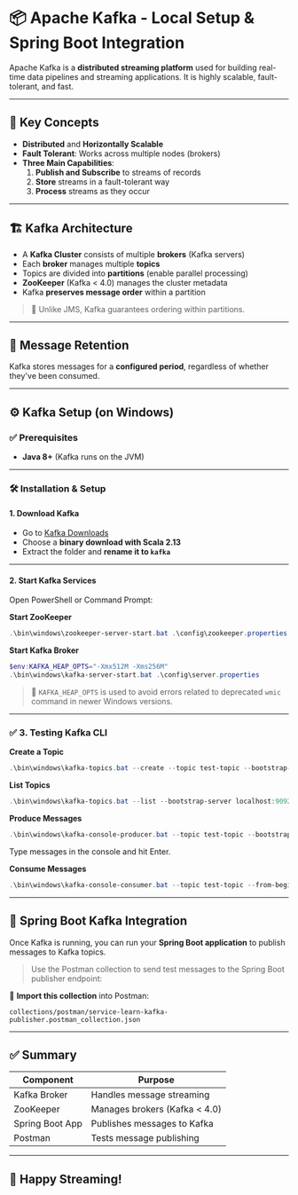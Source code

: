 # 📦 Apache Kafka - Local Setup & Spring Boot Integration

Apache Kafka is a **distributed streaming platform** used for building real-time data pipelines and streaming applications. It is highly scalable, fault-tolerant, and fast.

---

## 📌 Key Concepts

- **Distributed** and **Horizontally Scalable**
- **Fault Tolerant**: Works across multiple nodes (brokers)
- **Three Main Capabilities**:
    1. **Publish and Subscribe** to streams of records
    2. **Store** streams in a fault-tolerant way
    3. **Process** streams as they occur

---

## 🏗️ Kafka Architecture

- A **Kafka Cluster** consists of multiple **brokers** (Kafka servers)
- Each **broker** manages multiple **topics**
- Topics are divided into **partitions** (enable parallel processing)
- **ZooKeeper** (Kafka < 4.0) manages the cluster metadata
- Kafka **preserves message order** within a partition

> 🧠 Unlike JMS, Kafka guarantees ordering within partitions.

---

## 📂 Message Retention

Kafka stores messages for a **configured period**, regardless of whether they've been consumed.

---

## ⚙️ Kafka Setup (on Windows)

### ✅ Prerequisites

- **Java 8+** (Kafka runs on the JVM)

---

### 🛠️ Installation & Setup

#### 1. Download Kafka

- Go to [Kafka Downloads](https://kafka.apache.org/downloads)
- Choose a **binary download with Scala 2.13**
- Extract the folder and **rename it to `kafka`**

---

#### 2. Start Kafka Services

Open PowerShell or Command Prompt:

**Start ZooKeeper**
```powershell
.\bin\windows\zookeeper-server-start.bat .\config\zookeeper.properties
```

**Start Kafka Broker**
```powershell
$env:KAFKA_HEAP_OPTS="-Xmx512M -Xms256M"
.\bin\windows\kafka-server-start.bat .\config\server.properties
```

> 📝 `KAFKA_HEAP_OPTS` is used to avoid errors related to deprecated `wmic` command in newer Windows versions.

---

### ✅ 3. Testing Kafka CLI

**Create a Topic**
```powershell
.\bin\windows\kafka-topics.bat --create --topic test-topic --bootstrap-server localhost:9092 --partitions 1 --replication-factor 1
```

**List Topics**
```powershell
.\bin\windows\kafka-topics.bat --list --bootstrap-server localhost:9092
```

**Produce Messages**
```powershell
.\bin\windows\kafka-console-producer.bat --topic test-topic --bootstrap-server localhost:9092
```

Type messages in the console and hit Enter.

**Consume Messages**
```powershell
.\bin\windows\kafka-console-consumer.bat --topic test-topic --from-beginning --bootstrap-server localhost:9092
```

---

## 🚀 Spring Boot Kafka Integration

Once Kafka is running, you can run your **Spring Boot application** to publish messages to Kafka topics.

> Use the Postman collection to send test messages to the Spring Boot publisher endpoint:

📁 **Import this collection** into Postman:
```
collections/postman/service-learn-kafka-publisher.postman_collection.json
```

---

## ✅ Summary

| Component       | Purpose                        |
|----------------|--------------------------------|
| Kafka Broker    | Handles message streaming      |
| ZooKeeper       | Manages brokers (Kafka < 4.0)  |
| Spring Boot App | Publishes messages to Kafka    |
| Postman         | Tests message publishing       |

---

## 🙌 Happy Streaming!
